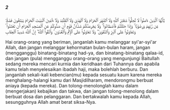 ##### 2

<span class="ayah">يَٰٓأَيُّهَا ٱلَّذِينَ ءَامَنُوا۟ لَا تُحِلُّوا۟ شَعَٰٓئِرَ ٱللَّهِ وَلَا ٱلشَّهْرَ ٱلْحَرَامَ وَلَا ٱلْهَدْىَ وَلَا ٱلْقَلَٰٓئِدَ وَلَآ ءَآمِّينَ ٱلْبَيْتَ ٱلْحَرَامَ يَبْتَغُونَ فَضْلًۭا مِّن رَّبِّهِمْ وَرِضْوَٰنًۭا ۚ وَإِذَا حَلَلْتُمْ فَٱصْطَادُوا۟ ۚ وَلَا يَجْرِمَنَّكُمْ شَنَـَٔانُ قَوْمٍ أَن صَدُّوكُمْ عَنِ ٱلْمَسْجِدِ ٱلْحَرَامِ أَن تَعْتَدُوا۟ ۘ وَتَعَاوَنُوا۟ عَلَى ٱلْبِرِّ وَٱلتَّقْوَىٰ ۖ وَلَا تَعَاوَنُوا۟ عَلَى ٱلْإِثْمِ وَٱلْعُدْوَٰنِ ۚ وَٱتَّقُوا۟ ٱللَّهَ ۖ إِنَّ ٱللَّهَ شَدِيدُ ٱلْعِقَابِ</span>

<span class="ayah_translation">Hai orang-orang yang beriman, janganlah kamu melanggar syi'ar-syi'ar Allah, dan jangan melanggar kehormatan bulan-bulan haram, jangan (mengganggu) binatang-binatang had-ya, dan binatang-binatang qalaa-id, dan jangan (pula) mengganggu orang-orang yang mengunjungi Baitullah sedang mereka mencari kurnia dan keridhaan dari Tuhannya dan apabila kamu telah menyelesaikan ibadah haji, maka bolehlah berburu. Dan janganlah sekali-kali kebencian(mu) kepada sesuatu kaum karena mereka menghalang-halangi kamu dari Masjidilharam, mendorongmu berbuat aniaya (kepada mereka). Dan tolong-menolonglah kamu dalam (mengerjakan) kebajikan dan takwa, dan jangan tolong-menolong dalam berbuat dosa dan pelanggaran. Dan bertakwalah kamu kepada Allah, sesungguhnya Allah amat berat siksa-Nya.</span>
